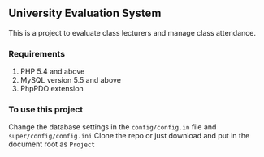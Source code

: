 ## University Evaluation System
This is a project to evaluate class lecturers and manage class attendance.
### Requirements
1. PHP 5.4 and above
2. MySQL version 5.5 and above
3. PhpPDO extension
###      To use this project
Change the database settings in the ```config/config.in``` file and ```super/config/config.ini```
Clone the repo or just download and put in the document root as ```Project```
